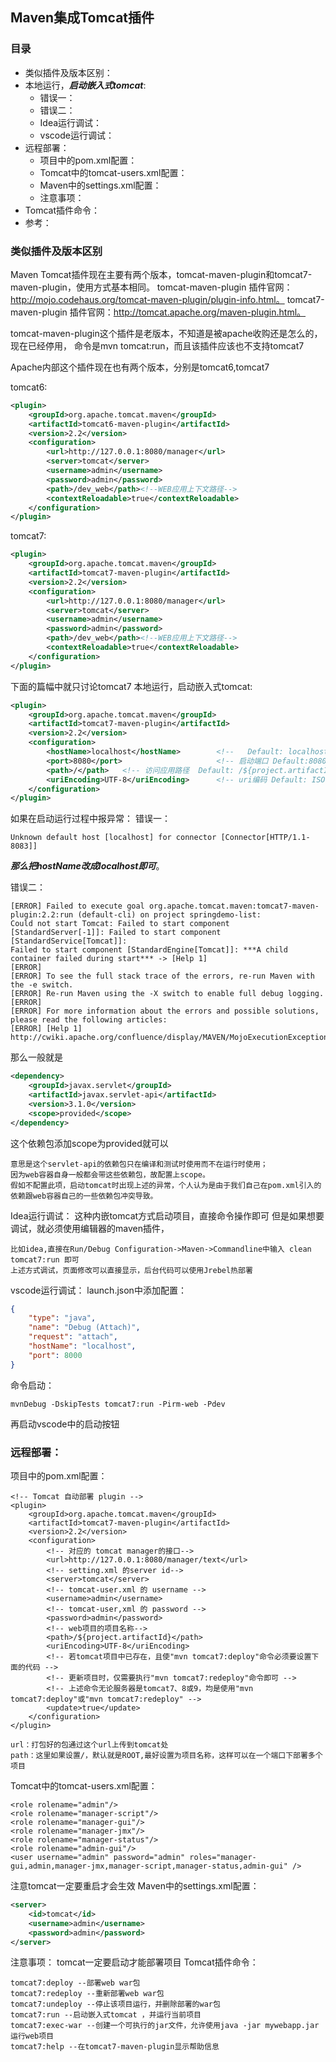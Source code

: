 ## Maven集成Tomcat插件 

### 目录
- 类似插件及版本区别：
- 本地运行，***启动嵌入式tomcat***:
  - 错误一：
  - 错误二：
  - Idea运行调试：
  - vscode运行调试：
- 远程部署：
  - 项目中的pom.xml配置：
  - Tomcat中的tomcat-users.xml配置：
  - Maven中的settings.xml配置：
  - 注意事项：
- Tomcat插件命令：
- 参考：

### 类似插件及版本区别
Maven Tomcat插件现在主要有两个版本，tomcat-maven-plugin和tomcat7-maven-plugin，使用方式基本相同。
tomcat-maven-plugin 插件官网：http://mojo.codehaus.org/tomcat-maven-plugin/plugin-info.html。
tomcat7-maven-plugin 插件官网：http://tomcat.apache.org/maven-plugin.html。

tomcat-maven-plugin这个插件是老版本，不知道是被apache收购还是怎么的，现在已经停用，
命令是mvn tomcat:run，而且该插件应该也不支持tomcat7

Apache内部这个插件现在也有两个版本，分别是tomcat6,tomcat7

tomcat6:
```xml
<plugin>
	<groupId>org.apache.tomcat.maven</groupId>
	<artifactId>tomcat6-maven-plugin</artifactId>
	<version>2.2</version>
	<configuration>
		<url>http://127.0.0.1:8080/manager</url>
		<server>tomcat</server>
		<username>admin</username> 
		<password>admin</password>
		<path>/dev_web</path><!--WEB应用上下文路径-->
		<contextReloadable>true</contextReloadable>
	</configuration>
</plugin>
```

tomcat7:
```xml
<plugin>
	<groupId>org.apache.tomcat.maven</groupId>
	<artifactId>tomcat7-maven-plugin</artifactId>
	<version>2.2</version>
	<configuration>
		<url>http://127.0.0.1:8080/manager</url>
		<server>tomcat</server>
		<username>admin</username> 
		<password>admin</password>
		<path>/dev_web</path><!--WEB应用上下文路径-->
		<contextReloadable>true</contextReloadable>
	</configuration>
</plugin>
```

下面的篇幅中就只讨论tomcat7
本地运行，启动嵌入式tomcat:
```xml
<plugin>   
    <groupId>org.apache.tomcat.maven</groupId>   
    <artifactId>tomcat7-maven-plugin</artifactId>   
    <version>2.2</version>   
    <configuration>      
        <hostName>localhost</hostName>        <!--   Default: localhost -->  
        <port>8080</port>                     <!-- 启动端口 Default:8080 --> 
        <path>/</path>   <!-- 访问应用路径  Default: /${project.artifactId}-->  
        <uriEncoding>UTF-8</uriEncoding>      <!-- uri编码 Default: ISO-8859-1 -->
    </configuration>
</plugin>
```

如果在启动运行过程中报异常：
错误一：
```
Unknown default host [localhost] for connector [Connector[HTTP/1.1-8083]]
```

***那么把hostName改成localhost即可***。

错误二：
```
[ERROR] Failed to execute goal org.apache.tomcat.maven:tomcat7-maven-plugin:2.2:run (default-cli) on project springdemo-list: 
Could not start Tomcat: Failed to start component [StandardServer[-1]]: Failed to start component [StandardService[Tomcat]]: 
Failed to start component [StandardEngine[Tomcat]]: ***A child container failed during start*** -> [Help 1]
[ERROR]
[ERROR] To see the full stack trace of the errors, re-run Maven with the -e switch.
[ERROR] Re-run Maven using the -X switch to enable full debug logging.
[ERROR]
[ERROR] For more information about the errors and possible solutions, please read the following articles:
[ERROR] [Help 1] http://cwiki.apache.org/confluence/display/MAVEN/MojoExecutionException
```

那么一般就是
```xml
<dependency>
    <groupId>javax.servlet</groupId>
    <artifactId>javax.servlet-api</artifactId>
    <version>3.1.0</version>
    <scope>provided</scope>
</dependency>
```

这个依赖包添加scope为provided就可以

```
意思是这个servlet-api的依赖包只在编译和测试时使用而不在运行时使用；
因为web容器自身一般都会带这些依赖包，故配置上scope。
假如不配置此项，启动tomcat时出现上述的异常，个人认为是由于我们自己在pom.xml引入的依赖跟web容器自己的一些依赖包冲突导致。
```

Idea运行调试：
这种内嵌tomcat方式启动项目，直接命令操作即可
但是如果想要调试，就必须使用编辑器的maven插件，

```
比如idea,直接在Run/Debug Configuration->Maven->Commandline中输入 clean tomcat7:run 即可
上述方式调试，页面修改可以直接显示，后台代码可以使用Jrebel热部署
```

vscode运行调试：
launch.json中添加配置：

```json
{
    "type": "java",
    "name": "Debug (Attach)",
    "request": "attach",
    "hostName": "localhost",
    "port": 8000
}
```

命令启动：
```shell
mvnDebug -DskipTests tomcat7:run -Pirm-web -Pdev
```

再启动vscode中的启动按钮

### 远程部署：
项目中的pom.xml配置：
```
<!-- Tomcat 自动部署 plugin -->
<plugin>
    <groupId>org.apache.tomcat.maven</groupId>
    <artifactId>tomcat7-maven-plugin</artifactId>
    <version>2.2</version>
    <configuration>
        <!-- 对应的 tomcat manager的接口-->
        <url>http://127.0.0.1:8080/manager/text</url>
        <!-- setting.xml 的server id-->
        <server>tomcat</server>
        <!-- tomcat-user.xml 的 username -->
        <username>admin</username>
        <!-- tomcat-user,xml 的 password -->
        <password>admin</password>
        <!-- web项目的项目名称-->
        <path>/${project.artifactId}</path>
        <uriEncoding>UTF-8</uriEncoding>
        <!-- 若tomcat项目中已存在，且使"mvn tomcat7:deploy"命令必须要设置下面的代码 -->
        <!-- 更新项目时，仅需要执行"mvn tomcat7:redeploy"命令即可 -->
        <!-- 上述命令无论服务器是tomcat7、8或9，均是使用"mvn tomcat7:deploy"或"mvn tomcat7:redeploy" -->
        <update>true</update>
    </configuration>
</plugin>
```

```
url：打包好的包通过这个url上传到tomcat处
path：这里如果设置/，默认就是ROOT,最好设置为项目名称，这样可以在一个端口下部署多个项目
```

Tomcat中的tomcat-users.xml配置：
```
<role rolename="admin"/>
<role rolename="manager-script"/>
<role rolename="manager-gui"/>
<role rolename="manager-jmx"/>
<role rolename="manager-status"/>
<role rolename="admin-gui"/>
<user username="admin" password="admin" roles="manager-gui,admin,manager-jmx,manager-script,manager-status,admin-gui" />
```

注意tomcat一定要重启才会生效
Maven中的settings.xml配置：
```xml
<server>
	<id>tomcat</id>
	<username>admin</username>
	<password>admin</password>
</server>
```
注意事项：
tomcat一定要启动才能部署项目
Tomcat插件命令：
```
tomcat7:deploy --部署web war包
tomcat7:redeploy --重新部署web war包
tomcat7:undeploy --停止该项目运行，并删除部署的war包
tomcat7:run --启动嵌入式tomcat ，并运行当前项目
tomcat7:exec-war --创建一个可执行的jar文件，允许使用java -jar mywebapp.jar 运行web项目
tomcat7:help --在tomcat7-maven-plugin显示帮助信息
```


